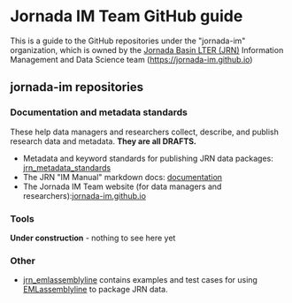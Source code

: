 # Jornada IM Team GitHub guide

This is a guide to the GitHub repositories under the "jornada-im" organization, which is owned by the [Jornada Basin LTER (JRN)](https://jornada.nmsu.edu) Information Management and Data Science team (https://jornada-im.github.io)

## jornada-im repositories

### Documentation and metadata standards

These help data managers and researchers collect, describe, and publish research data and metadata. **They are all DRAFTS.**

* Metadata and keyword standards for publishing JRN data packages: [jrn_metadata_standards](https://github.com/jornada-im/jrn_metadata_standards/)
* The JRN "IM Manual" markdown docs: [documentation](https://github.com/jornada-im/documentation/)
* The Jornada IM Team website (for data managers and researchers):[jornada-im.github.io](https://github.com/jornada-im/jornada-im.github.io/)

### Tools

**Under construction** - nothing to see here yet

### Other

* [jrn_emlassemblyline](https://github.com/jornada-im/jrn_emlassemblyline) contains examples and test cases for using [EMLassemblyline](https://github.com/EDIorg/EMLassemblyline) to package JRN data.
